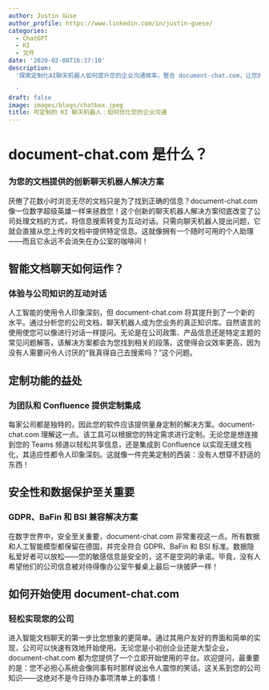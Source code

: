 ```yaml
---
author: Justin Güse
author_profile: https://www.linkedin.com/in/justin-guese/
categories:
  - ChatGPT
  - KI
  - 文件
date: '2020-02-08T16:37:10'
description:
  '探索定制化AI聊天机器人如何提升您的企业沟通效率。整合 document-chat.com，让您的文档回复更加高效！

  '
draft: false
image: images/blogs/chatbox.jpeg
title: 可定制的 KI 聊天机器人：如何优化您的企业沟通
---
```


# document-chat.com 是什么？

### 为您的文档提供的创新聊天机器人解决方案

厌倦了花数小时浏览无尽的文档只是为了找到正确的信息？document-chat.com 像一位数字超级英雄一样来拯救您！这个创新的聊天机器人解决方案彻底改变了公司处理文档的方式，将信息搜索转变为互动对话。只需向聊天机器人提出问题，它就会直接从您上传的文档中提供特定信息。这就像拥有一个随时可用的个人助理——而且它永远不会消失在办公室的咖啡间！

## 智能文档聊天如何运作？

### 体验与公司知识的互动对话

人工智能的使用令人印象深刻，但 document-chat.com 将其提升到了一个新的水平。通过分析您的公司文档，聊天机器人成为您业务的真正知识库。自然语言的使用使您可以像进行对话一样提问。无论是在公司政策、产品信息还是特定主题的常见问题解答，该解决方案都会为您找到相关的段落。这使得会议效率更高，因为没有人需要问令人讨厌的“我真得自己去搜索吗？”这个问题。

## 定制功能的益处

### 为团队和 Confluence 提供定制集成

每家公司都是独特的，因此您的软件应该提供量身定制的解决方案。document-chat.com 理解这一点。该工具可以根据您的特定需求进行定制。无论您是想连接到您的 Teams 频道以轻松共享信息，还是集成到 Confluence 以实现无缝文档化，其适应性都令人印象深刻。这就像一件完美定制的西装：没有人想穿不舒适的东西！

## 安全性和数据保护至关重要

### GDPR、BaFin 和 BSI 兼容解决方案

在数字世界中，安全至关重要，document-chat.com 非常重视这一点。所有数据和人工智能模型都保留在德国，并完全符合 GDPR、BaFin 和 BSI 标准。数据隐私爱好者可以放松——您的敏感信息是安全的，这不是空洞的承诺。毕竟，没有人希望他们的公司信息被对待得像办公室午餐桌上最后一块披萨一样！

## 如何开始使用 document-chat.com

### 轻松实现您的公司

进入智能文档聊天的第一步比您想象的更简单。通过其用户友好的界面和简单的实现，公司可以快速有效地开始使用。无论您是小初创企业还是大型企业，document-chat.com 都为您提供了一个立即开始使用的平台。欢迎提问，最重要的是：您不必担心系统会像同事有时那样说出令人震惊的笑话。这关系到您的公司知识——这绝对不是今日待办事项清单上的事情！
